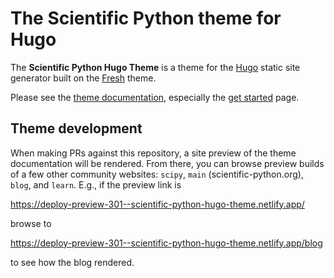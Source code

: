 # The Scientific Python theme for Hugo

The **Scientific Python Hugo Theme** is a theme for the
[Hugo](https://gohugo.io) static site generator built on the
[Fresh](https://github.com/StefMa/hugo-fresh) theme.

Please see the [theme
documentation](https://theme.scientific-python.org), especially the
[get started](https://theme.scientific-python.org/getstarted/) page.

## Theme development

When making PRs against this repository, a site preview of the theme
documentation will be rendered. From there, you can browse preview
builds of a few other community websites: `scipy`, `main`
(scientific-python.org), `blog`, and `learn`. E.g., if the preview link is

https://deploy-preview-301--scientific-python-hugo-theme.netlify.app/

browse to

https://deploy-preview-301--scientific-python-hugo-theme.netlify.app/blog

to see how the blog rendered.
